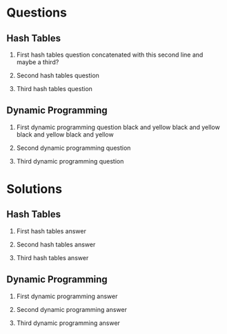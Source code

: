 Questions
=========

Hash Tables
-----------

1. First hash tables question 
concatenated with this second line
and maybe a third?

2. Second hash tables question

3. Third hash tables question


Dynamic Programming
-------------------

1. First dynamic programming question
black and
yellow
black and
yellow
black and
yellow
black and 
yellow

2. Second dynamic programming question

3. Third dynamic programming question


Solutions
==========

Hash Tables
-----------

1. First hash tables answer 

2. Second hash tables answer

3. Third hash tables answer

Dynamic Programming
-------------------

1. First dynamic programming answer

2. Second dynamic programming answer

3. Third dynamic programming answer


